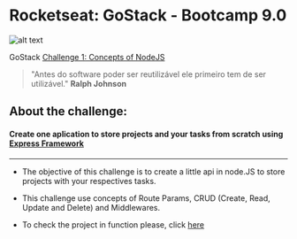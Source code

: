 #  Rocketseat: GoStack - Bootcamp 9.0



![alt text](https://camo.githubusercontent.com/8c13dc2618dbd7f76d1d574350b98fdee1335ce5/68747470733a2f2f726f636b6574736561742d63646e2e73332d73612d656173742d312e616d617a6f6e6177732e636f6d2f626f6f7463616d702d6865616465722e706e67)

GoStack
[Challenge 1: Concepts of NodeJS](https://github.com/Rocketseat/bootcamp-gostack-desafio-01/blob/master/README.md#desafio-01-conceitos-do-nodejs)

> "Antes do software poder ser reutilizável ele primeiro tem de ser utilizável." **Ralph Johnson**

## **About the challenge:**
#### **Create one aplication to store projects and your tasks from scratch using [Express Framework](https://expressjs.com/pt-br/)**
---------------------------------------------------------------------------

* The objective of this challenge is to create a little api in node.JS to store projects with your respectives tasks.

* This challenge use concepts of Route Params, CRUD (Create, Read, Update and Delete) and Middlewares.

* To check the project in function please, click [here]()




